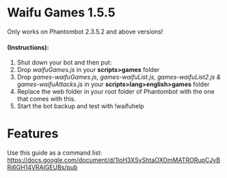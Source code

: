 # Waifu Games 1.5.5
Only works on Phantombot 2.3.5.2 and above versions!  

#### **(Instructions):**  
1. Shut down your bot and then put:  
2. Drop *waifuGames.js* in your **scripts>games** folder   
3. Drop *games-waifuGames.js, games-waifuList.js, games-waifuList2.js & games-waifuAttacks.js* in your **scripts>lang>english>games** folder  
4. Replace the web folder in your root folder of Phantombot with the one that comes with this.
5. Start the bot backup and test with !waifuhelp  

# **Features**
Use this guide as a command list: https://docs.google.com/document/d/1IoH3XSyShtaOXOmMATRORupCJyBRi6GH14VRAlGEUBs/pub
